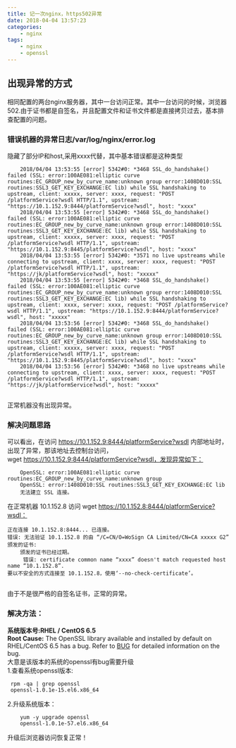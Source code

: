 ```yaml
---
title: 记一次nginx，https502异常
date: 2018-04-04 13:57:23
categories: 
	- nginx
tags:
	- nginx
	- openssl
---
```


##   出现异常的方式
相同配置的两台nginx服务器，其中一台访问正常。其中一台访问的时候，浏览器502.由于证书都是自签名，并且配置文件和证书文件都是直接拷贝过去，基本排查配置的问题。

### 错误机器的异常日志/var/log/nginx/error.log
隐藏了部分IP和host,采用xxxx代替，其中基本错误都是这种类型

```
	2018/04/04 13:53:55 [error] 5342#0: *3468 SSL_do_handshake() failed (SSL: error:100AE081:elliptic curve routines:EC_GROUP_new_by_curve_name:unknown group error:1408D010:SSL routines:SSL3_GET_KEY_EXCHANGE:EC lib) while SSL handshaking to upstream, client: xxxxx, server: xxxx, request: "POST /platformService?wsdl HTTP/1.1", upstream: "https://10.1.152.9:8444/platformService?wsdl", host: "xxxx"   
	2018/04/04 13:53:55 [error] 5342#0: *3468 SSL_do_handshake() failed (SSL: error:100AE081:elliptic curve routines:EC_GROUP_new_by_curve_name:unknown group error:1408D010:SSL routines:SSL3_GET_KEY_EXCHANGE:EC lib) while SSL handshaking to upstream, client: xxxxx, server: xxxx, request: "POST /platformService?wsdl HTTP/1.1", upstream: "https://10.1.152.9:8445/platformService?wsdl", host: "xxxx"
	2018/04/04 13:53:55 [error] 5342#0: *3571 no live upstreams while connecting to upstream, client: xxxx, server: xxxx, request: "POST /platformService?wsdl HTTP/1.1", upstream: "https://jk/platformService?wsdl", host: "xxxxx"   
	2018/04/04 13:53:55 [error] 5342#0: *3468 SSL_do_handshake() failed (SSL: error:100AE081:elliptic curve routines:EC_GROUP_new_by_curve_name:unknown group error:1408D010:SSL routines:SSL3_GET_KEY_EXCHANGE:EC lib) while SSL handshaking to upstream, client: xxxx, server: xxxx, request: "POST /platformService?wsdl HTTP/1.1", upstream: "https://10.1.152.9:8444/platformService?wsdl", host: "xxxxx"   
	2018/04/04 13:53:56 [error] 5342#0: *3468 SSL_do_handshake() failed (SSL: error:100AE081:elliptic curve routines:EC_GROUP_new_by_curve_name:unknown group error:1408D010:SSL routines:SSL3_GET_KEY_EXCHANGE:EC lib) while SSL handshaking to upstream, client: xxxxx, server: xxxx, request: "POST /platformService?wsdl HTTP/1.1", upstream: "https://10.1.152.9:8445/platformService?wsdl", host: "xxxx"   
	2018/04/04 13:53:56 [error] 5342#0: *3468 no live upstreams while connecting to upstream, client: xxxx, server: xxxx, request: "POST /platformService?wsdl HTTP/1.1", upstream: "https://jk/platformService?wsdl", host: "xxxxx"   
	 
```
正常机器没有出现异常。

### 解决问题思路
可以看出，在访问 https://10.1.152.9:8444/platformService?wsdl 内部地址时，出现了异常，那该地址去控制台访问，  
wget https://10.1.152.9:8444/platformService?wsdl，发现异常如下：

```
	OpenSSL: error:100AE081:elliptic curve routines:EC_GROUP_new_by_curve_name:unknown group
	OpenSSL: error:1408D010:SSL routines:SSL3_GET_KEY_EXCHANGE:EC lib
	无法建立 SSL 连接。

```
在正常机器 10.1.152.8 访问 wget https://10.1.152.8:8444/platformService?wsdl：

```
正在连接 10.1.152.8:8444... 已连接。
错误: 无法验证 10.1.152.8 的由 “/C=CN/O=WoSign CA Limited/CN=CA xxxxx G2” 颁发的证书:
  	颁发的证书已经过期。
   	 错误: certificate common name “xxxx” doesn't match requested host name “10.1.152.8”.
要以不安全的方式连接至 10.1.152.8，使用‘--no-check-certificate’。
	
```
由于不是很严格的自签名证书，正常的异常。
### 解决方法：
**系统版本号:RHEL / CentOS 6.5**      
**Root Cause:** The OpenSSL library available and installed by default on RHEL/CentOS 6.5 has a bug. Refer to 	[BUG](https://bugzilla.redhat.com/show_bug.cgi?id=1025598) for detailed information on the bug.  
大意是该版本的系统的openssl有bug需要升级  
1.查看系统openssl版本:

```
 rpm -qa | grep openssl
 openssl-1.0.1e-15.el6.x86_64
```
2.升级系统版本：  
```：
	yum -y upgrade openssl
	openssl-1.0.1e-57.el6.x86_64
```  

升级后浏览器访问恢复正常！










